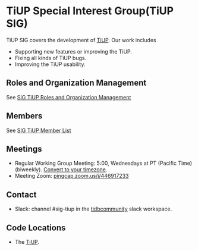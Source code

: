 # TiUP Special Interest Group(TiUP SIG)

TiUP SIG covers the development of [TiUP](https://github.com/pingcap-incubator/tiup). Our work includes
* Supporting new features or improving the TiUP.
* Fixing all kinds of TiUP bugs.
* Improving the TiUP usability.

## Roles and Organization Management

See [SIG TiUP Roles and Organization Management](./roles-and-organization-management.md)

## Members

See [SIG TiUP Member List](membership.md)

## Meetings

* Regular Working Group Meeting: 5:00, Wednesdays at PT (Pacific Time) (biweekly). [Convert to your timezone](http://www.thetimezoneconverter.com/?t=5:00&tz=PT%20%28Pacific%20Time%29).
* Meeting Zoom: [pingcap.zoom.us/j/446917233](https://pingcap.zoom.us/j/446917233)

## Contact

* Slack: channel #sig-tiup in the [tidbcommunity](https://pingcap.com/tidbslack) slack workspace.

## Code Locations

* The [TiUP](https://github.com/pingcap-incubator/tiup).
